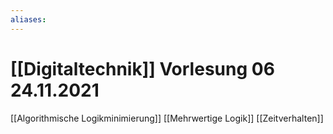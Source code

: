 ```yaml
---
aliases: 
---
```

# [[Digitaltechnik]] Vorlesung 06 24.11.2021
[[Algorithmische Logikminimierung]]
[[Mehrwertige Logik]]
[[Zeitverhalten]]